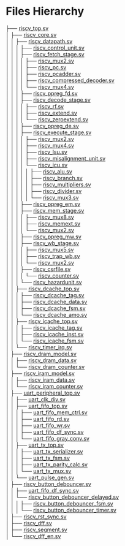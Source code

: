 # Files Hierarchy

├── [riscv_top.sv](riscv_top.sv)  
│   ├── [riscv_core.sv](riscv_core.sv)  
│   │   ├── [riscv_datapath.sv](riscv_datapath.sv)  
│   │   │   ├── [riscv_control_unit.sv](riscv_control_unit.sv)  
│   │   │   ├── [riscv_fetch_stage.sv](riscv_fetch_stage.sv)  
│   │   │   │   ├── [riscv_mux2.sv](riscv_mux2.sv)  
│   │   │   │   ├── [riscv_pc.sv](riscv_pc.sv)  
│   │   │   │   ├── [riscv_pcadder.sv](riscv_pcadder.sv)  
│   │   │   │   ├── [riscv_compressed_decoder.sv](riscv_compressed_decoder.sv)  
│   │   │   │   └── [riscv_mux4.sv](riscv_mux4.sv)  
│   │   │   ├── [riscv_ppreg_fd.sv](riscv_ppreg_fd.sv)  
│   │   │   ├── [riscv_decode_stage.sv](riscv_decode_stage.sv)  
│   │   │   │   ├── [riscv_rf.sv](riscv_rf.sv)  
│   │   │   │   ├── [riscv_extend.sv](riscv_extend.sv)  
│   │   │   │   └── [riscv_zeroextend.sv](riscv_zeroextend.sv)  
│   │   │   ├── [riscv_ppreg_de.sv](riscv_ppreg_de.sv)  
│   │   │   ├── [riscv_execute_stage.sv](riscv_execute_stage.sv)  
│   │   │   │   ├── [riscv_mux2.sv](riscv_mux2.sv)  
│   │   │   │   ├── [riscv_mux4.sv](riscv_mux4.sv)  
│   │   │   │   ├── [riscv_lsu.sv](riscv_lsu.sv)  
│   │   │   │   ├── [riscv_misalignment_unit.sv](riscv_misalignment_unit.sv)  
│   │   │   │   └── [riscv_icu.sv](riscv_icu.sv)  
│   │   │   │   │   ├── [riscv_alu.sv](riscv_alu.sv)  
│   │   │   │   │   ├── [riscv_branch.sv](riscv_branch.sv)  
│   │   │   │   │   ├── [riscv_multipliers.sv](riscv_multipliers.sv)  
│   │   │   │   │   ├── [riscv_divider.sv](riscv_divider.sv)  
│   │   │   │   │   └── [riscv_mux3.sv](riscv_mux3.sv)  
│   │   │   ├── [riscv_ppreg_em.sv](riscv_ppreg_em.sv)  
│   │   │   ├── [riscv_mem_stage.sv](riscv_mem_stage.sv)  
│   │   │   │   ├── [riscv_mux8.sv](riscv_mux8.sv)  
│   │   │   │   ├── [riscv_memext.sv](riscv_memext.sv)  
│   │   │   │   └── [riscv_mux2.sv](riscv_mux2.sv)  
│   │   │   ├── [riscv_ppreg_mw.sv](riscv_ppreg_mw.sv)  
│   │   │   ├── [riscv_wb_stage.sv](riscv_wb_stage.sv)  
│   │   │   │   ├── [riscv_mux5.sv](riscv_mux5.sv)  
│   │   │   │   ├── [riscv_trap_wb.sv](riscv_trap_wb.sv)  
│   │   │   │   └── [riscv_mux2.sv](riscv_mux2.sv)  
│   │   │   ├── [riscv_csrfile.sv](riscv_csrfile.sv)  
│   │   │   │   └── [riscv_counter.sv](riscv_counter.sv)  
│   │   │   └── [riscv_hazardunit.sv](riscv_hazardunit.sv)  
│   │   ├── [riscv_dcache_top.sv](riscv_dcache_top.sv)  
│   │   │   ├── [riscv_dcache_tag.sv](riscv_dcache_tag.sv)  
│   │   │   ├── [riscv_dcache_data.sv](riscv_dcache_data.sv)  
│   │   │   ├── [riscv_dcache_fsm.sv](riscv_dcache_fsm.sv)  
│   │   │   └── [riscv_dcache_amo.sv](riscv_dcache_amo.sv)  
│   │   ├── [riscv_icache_top.sv](riscv_icache_top.sv)  
│   │   │   ├── [riscv_icache_tag.sv](riscv_icache_tag.sv)  
│   │   │   ├── [riscv_icache_inst.sv](riscv_icache_inst.sv)  
│   │   │   └── [riscv_icache_fsm.sv](riscv_icache_fsm.sv)  
│   │   └── [riscv_timer_irq.sv](riscv_timer_irq.sv)  
│   ├── [riscv_dram_model.sv](riscv_dram_model.sv)  
│   │   ├── [riscv_dram_data.sv](riscv_dram_data.sv)  
│   │   └── [riscv_dram_counter.sv](riscv_dram_counter.sv)  
│   ├── [riscv_iram_model.sv](riscv_iram_model.sv)  
│   │   ├── [riscv_iram_data.sv](riscv_iram_data.sv)  
│   │   └── [riscv_iram_counter.sv](riscv_iram_counter.sv)  
│   ├── [uart_peripheral_top.sv](uart_peripheral_top.sv)  
│   │   ├── [uart_clk_div.sv](uart_clk_div.sv)  
│   │   ├── [uart_fifo_top.sv](uart_fifo_top.sv)  
│   │   │   ├── [uart_fifo_mem_ctrl.sv](uart_fifo_mem_ctrl.sv)  
│   │   │   ├── [uart_fifo_rd.sv](uart_fifo_rd.sv)  
│   │   │   ├── [uart_fifo_wr.sv](uart_fifo_wr.sv)  
│   │   │   ├── [uart_fifo_df_sync.sv](uart_fifo_df_sync.sv)  
│   │   │   └── [uart_fifo_gray_conv.sv](uart_fifo_gray_conv.sv)  
│   │   ├── [uart_tx_top.sv](uart_tx_top.sv)  
│   │   │   ├── [uart_tx_serializer.sv](uart_tx_serializer.sv)  
│   │   │   ├── [uart_tx_fsm.sv](uart_tx_fsm.sv)  
│   │   │   ├── [uart_tx_parity_calc.sv](uart_tx_parity_calc.sv)  
│   │   │   └── [uart_tx_mux.sv](uart_tx_mux.sv)  
│   │   └── [uart_pulse_gen.sv](uart_pulse_gen.sv)  
│   ├── [riscv_button_debouncer.sv](riscv_button_debouncer.sv)  
│   │   ├── [uart_fifo_df_sync.sv](uart_fifo_df_sync.sv)  
│   │   └── [riscv_button_debouncer_delayed.sv](riscv_button_debouncer_delayed.sv)  
│   │   │   ├── [riscv_button_debouncer_fsm.sv](riscv_button_debouncer_fsm.sv)  
│   │   │   └── [riscv_button_debouncer_timer.sv](riscv_button_debouncer_timer.sv)  
│   ├── [riscv_rst_sync.sv](riscv_rst_sync.sv)  
│   ├── [riscv_dff.sv](riscv_dff.sv)  
│   ├── [riscv_segment.sv](riscv_segment.sv)  
│   └── [riscv_dff_en.sv](riscv_dff_en.sv)  
